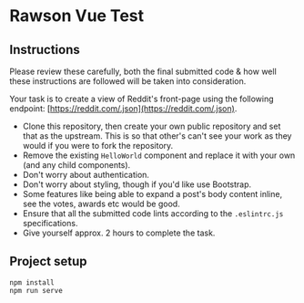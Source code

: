 # Rawson Vue Test

## Instructions

Please review these carefully, both the final submitted code & how well these instructions are followed will be taken into consideration.

Your task is to create a view of Reddit's front-page using the following endpoint: [https://reddit.com/.json](https://reddit.com/.json).

* Clone this repository, then create your own public repository and set that as the upstream. This is so that other's can't see your work as they would if you were to fork the repository.
* Remove the existing `HelloWorld` component and replace it with your own (and any child components).
* Don't worry about authentication.
* Don't worry about styling, though if you'd like use Bootstrap.
* Some features like being able to expand a post's body content inline, see the votes, awards etc would be good.
* Ensure that all the submitted code lints according to the `.eslintrc.js` specifications.
* Give yourself approx. 2 hours to complete the task.

## Project setup
```
npm install
npm run serve
```

